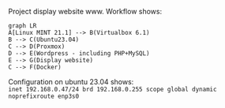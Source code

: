 Project display website www. Workflow shows:

```mermaid
graph LR
A[Linux MINT 21.1] --> B(Virtualbox 6.1)
B --> C(Ubuntu23.04)
C --> D(Proxmox)
D --> E(Wordpress - including PHP+MySQL)
E --> G(Display website)
C --> F(Docker)
```
Configuration on ubuntu 23.04 shows:\
`inet 192.168.0.47/24 brd 192.168.0.255 scope global dynamic noprefixroute enp3s0`

